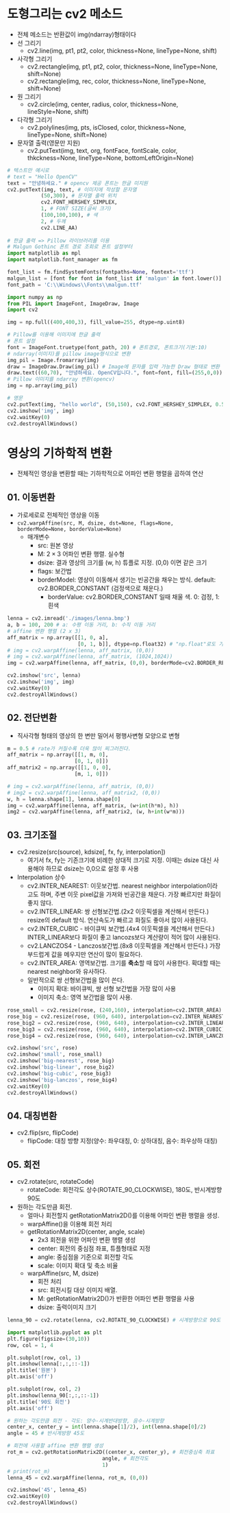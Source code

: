 # 도형그리는 cv2 메소드
- 전체 메소드는 반환값이 img(ndarray)형태이다
- 선 그리기
  - cv2.line(img, pt1, pt2, color, thickness=None, lineType=None, shift)
- 사각형 그리기
  - cv2.rectangle(img, pt1, pt2, color, thickness=None, lineType=None, shift=None)
  - cv2.rectangle(img, rec, color, thickness=None, lineType=None, shift=None)
- 원 그리기
  - cv2.circle(img, center, radius, color, thickness=None, lineStyle=None, shift)
- 다각형 그리기
  - cv2.polylines(img, pts, isClosed, color, thickness=None, lineType=None, shift=None)
- 문자열 출력(영문만 지원)
  - cv2.putText(img, text, org, fontFace, fontScale, color, thkckness=None, lineType=None, bottomLeftOrigin=None)
```python
# 텍스트만 예시로
# text = "Hello OpenCV"
text = "안녕하세요." # opencv 제공 폰트는 한글 미지원
cv2.putText(img, text, # 이미지에 작성할 문자열
           (50,300), # 문자열 출력 위치
           cv2.FONT_HERSHEY_SIMPLEX,
           1, # FONT SIZE(글씨 크기)
           (100,100,100), # 색
           2, # 두께
           cv2.LINE_AA)
           
# 한글 출력 => Pillow 라이브러리를 이용
# Malgun Gothinc 폰트 경로 조회로 폰트 설정부터
import matplotlib as mpl
import matplotlib.font_manager as fm

font_list = fm.findSystemFonts(fontpaths=None, fontext='ttf')
malgun_list = [font for font in font_list if 'malgun' in font.lower()]
font_path = 'C:\\Windows\\Fonts\\malgun.ttf'

import numpy as np
from PIL import ImageFont, ImageDraw, Image
import cv2

img = np.full((400,400,3), fill_value=255, dtype=np.uint8)

# Pillow를 이용해 이미지에 한글 출력
# 폰트 설정
font = ImageFont.truetype(font_path, 20) # 폰트경로, 폰트크기(기본:10)
# ndarray(이미지)를 pillow image형식으로 변환
img_pil = Image.fromarray(img)
draw = ImageDraw.Draw(img_pil) # Image에 문자를 입력 가능한 Draw 형태로 변환
draw.text((60,70), "안녕하세요. OpenCV입니다.", font=font, fill=(255,0,0)) # fill글씨색 - (R,G,B)
# Pillow 이미지를 ndarray 변환(opencv)
img = np.array(img_pil)

# 영문
cv2.putText(img, "hello world", (50,150), cv2.FONT_HERSHEY_SIMPLEX, 0.5, (0,0,0))
cv2.imshow('img', img)
cv2.waitKey(0)
cv2.destroyAllWindows()
```

# 영상의 기하학적 변환
- 전체적인 영상을 변환할 때는 기하학적으로 어파인 변환 행렬을 곱하여 연산
## 01. 이동변환
- 가로세로로 전체적인 영상을 이동
- `cv2.warpAffine(src, M, dsize, dst=None, flags=None, borderMode=None, borderValue=None)`
  - 매개변수
    - src: 원본 영상
    - M: $2\times3$ 어파인 변환 행렬. 실수형
    - dsize: 결과 영상의 크기를 (w, h) 튜플로 지정. (0,0) 이면 같은 크기
    - flags: 보간법
    - borderModel: 영상이 이동해서 생기는 빈공간을 채우는 방식. default: cv2.BORDER_CONSTANT (검정색으로 채운다.)
      - borderValue: cv2.BORDER_CONSTANT 일때 채울 색. 0: 검정, 1: 흰색
```python
lenna = cv2.imread('./images/lenna.bmp')
a, b = 100, 200 # a: 수평 이동 거리, b: 수직 이동 거리
# affine 변환 행렬 (2 x 3)
aff_matrix = np.array([[1, 0, a],
                       [0, 1, b]], dtype=np.float32) # "np.float"로도 가능
# img = cv2.warpAffine(lenna, aff_matrix, (0,0))
# img = cv2.warpAffine(lenna, aff_matrix, (1024,1024))
img = cv2.warpAffine(lenna, aff_matrix, (0,0), borderMode=cv2.BORDER_REFLECT101)

cv2.imshow('src', lenna)
cv2.imshow('img', img)
cv2.waitKey(0)
cv2.destroyAllWindows()
```

## 02. 전단변환
- 직사각형 형태의 영상의 한 변만 밀어서 평행사변형 모양으로 변형
```python
m = 0.5 # rate가 커질수록 더욱 많이 찌그러진다.
aff_matrix = np.array([[1, m, 0],
                      [0, 1, 0]])
aff_matrix2 = np.array([[1, 0, 0],
                      [m, 1, 0]])

# img = cv2.warpAffine(lenna, aff_matrix, (0,0))
# img2 = cv2.warpAffine(lenna, aff_matrix2, (0,0))
w, h = lenna.shape[1], lenna.shape[0]
img = cv2.warpAffine(lenna, aff_matrix, (w+int(h*m), h))
img2 = cv2.warpAffine(lenna, aff_matrix2, (w, h+int(w*m)))
```

## 03. 크기조절
- cv2.resize(src(source), kdsize[, fx, fy, interpolation])
  - 여기서 fx, fy는 기존크기에 비례한 상대적 크기로 지정. 이때는 dsize 대신 사용해야 하므로 dsize는 0,0으로 설정 후 사용
- Interpolation 상수
  - cv2.INTER_NEAREST: 이웃보간법. nearest neighbor interpolation이라고도 하며, 주변 이웃 pixel값을 가져와 빈공간을 채운다. 가장 빠르지만 화질이 좋지 않다.
  - cv2.INTER_LINEAR: 쌍 선형보간법.(2x2 이웃픽셀을 계산해서 만든다.) resize의 default 방식. 연산속도가 빠르고 화질도 좋아서 많이 사용된다.
  - cv2.INTER_CUBIC - 바이큐빅 보간법.(4x4 이웃픽셀을 계산해서 만든다.)  INTER_LINEAR보다 화질이 좋고 lancozs보다 계산량이 적어 많이 사용된다.
  - cv2.LANCZOS4 - Lanczos보간법.(8x8 이웃픽셀을 계산해서 만든다.) 가장 부드럽게 값을 메우지만 연산이 많이 필요하다.
  - cv2.INTER_AREA: 영역보간법. 크기를 **축소**할 때 많이 사용한다. 확대할 때는 nearest neighbor와 유사하다.
  - 일반적으로 쌍 선형보간법을 많이 쓴다.
    - 이미지 확대: 바이큐빅, 쌍 선형 보간법을 가장 많이 사용
    - 이미지 축소: 영역 보간법을 많이 사용.
```python
rose_small = cv2.resize(rose, (240,160), interpolation=cv2.INTER_AREA)
rose_big = cv2.resize(rose, (960, 640), interpolation=cv2.INTER_NEAREST)
rose_big2 = cv2.resize(rose, (960, 640), interpolation=cv2.INTER_LINEAR)
rose_big3 = cv2.resize(rose, (960, 640), interpolation=cv2.INTER_CUBIC)
rose_big4 = cv2.resize(rose, (960, 640), interpolation=cv2.INTER_LANCZOS4)

cv2.imshow('src', rose)
cv2.imshow('small', rose_small)
cv2.imshow('big-nearest', rose_big)
cv2.imshow('big-linear', rose_big2)
cv2.imshow('big-cubic', rose_big3)
cv2.imshow('big-lanczos', rose_big4)
cv2.waitKey(0)
cv2.destroyAllWindows()
```

## 04. 대칭변환
- cv2.flip(src, flipCode)
  - flipCode: 대칭 방향 지정(양수: 좌우대칭, 0: 상하대칭, 음수: 좌우상하 대칭)

## 05. 회전
- cv2.rotate(src, rotateCode)
  - rotateCode: 회전각도 상수(ROTATE_90_CLOCKWISE), 180도, 반시계방향 90도
- 원하는 각도만큼 회전.
  - 얼마나 회전할지 getRotationMatrix2D()를 이용해 어파인 변환 행렬을 생성.
  - warpAffine()을 이용해 회전 처리
  - getRotationMatrix2D(center, angle, scale)
    - 2x3 회전을 위한 어파인 변환 행렬 생성
    - center: 회전의 중심점 좌표, 튜플형태로 지정
    - angle: 중심점을 기준으로 회전할 각도
    - scale: 이미지 확대 및 축소 비율
  - warpAffine(src, M, dsize)
    - 회전 처리
    - src: 회전시킬 대상 이미지 배열.
    - M:  getRotationMatrix2D()가 반환한 어파인 변환 행렬을 사용
    - dsize: 출력이미지 크기        
```python
lenna_90 = cv2.rotate(lenna, cv2.ROTATE_90_CLOCKWISE) # 시계방향으로 90도 회전

import matplotlib.pyplot as plt
plt.figure(figsize=(30,10))
row, col = 1, 4

plt.subplot(row, col, 1)
plt.imshow(lenna[:,:,::-1])
plt.title('원본')
plt.axis('off')

plt.subplot(row, col, 2)
plt.imshow(lenna_90[:,:,::-1])
plt.title('90도 회전')
plt.axis('off')

# 원하는 각도만큼 회전 - 각도: 양수-시계반대방향, 음수-시계방향
center_x, center_y = int(lenna.shape[1]/2), int(lenna.shape[0]/2)
angle = 45 # 반시계방향 45도

# 회전에 사용할 affine 변환 행렬 생성
rot_m = cv2.getRotationMatrix2D((center_x, center_y), # 회전중심축 좌표
                               angle, # 회전각도
                               1)
# print(rot_m)
lenna_45 = cv2.warpAffine(lenna, rot_m, (0,0))

cv2.imshow('45', lenna_45)
cv2.waitKey(0)
cv2.destroyAllWindows()
```
